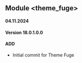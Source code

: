 ## Module <theme_fuge>

#### 04.11.2024
#### Version 18.0.1.0.0
#### ADD
- Initial commit for Theme Fuge
